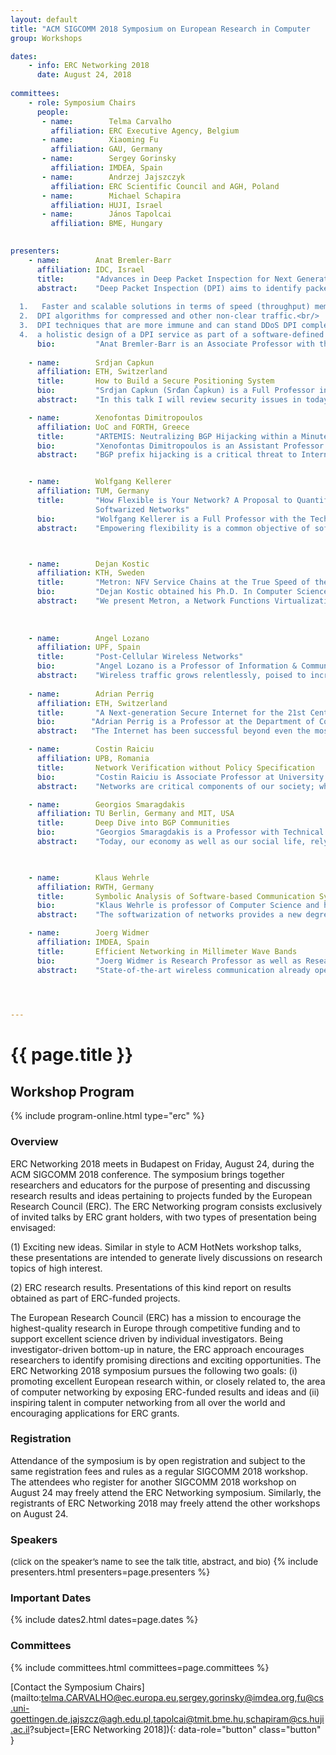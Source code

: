 ```yaml
---
layout: default
title: "ACM SIGCOMM 2018 Symposium on European Research in Computer        Networking (ERC Networking 2018)"
group: Workshops

dates:
    - info: ERC Networking 2018
      date: August 24, 2018
    
committees:
    - role: Symposium Chairs
      people:
       - name:        Telma Carvalho  
         affiliation: ERC Executive Agency, Belgium
       - name:        Xiaoming Fu 
         affiliation: GAU, Germany
       - name:        Sergey Gorinsky
         affiliation: IMDEA, Spain
       - name:        Andrzej Jajszczyk 
         affiliation: ERC Scientific Council and AGH, Poland
       - name:        Michael Schapira 
         affiliation: HUJI, Israel
       - name:        János Tapolcai
         affiliation: BME, Hungary
    

presenters:
    - name:        Anat Bremler-Barr 
      affiliation: IDC, Israel
      title:       "Advances in Deep Packet Inspection for Next Generation Network Devices"
      abstract:    "Deep Packet Inspection (DPI) aims to identify packets that contain a pattern from a large set of known patterns (e.g., codes of viruses etc.). In this talk I will present advanced DPI techniques that overcome and address the following issues related to DPI:<br/>
      
  1.   Faster and scalable solutions in terms of speed (throughput) memory requirements and power consumption.<br/>
  2.  DPI algorithms for compressed and other non-clear traffic.<br/> 
  3.  DPI techniques that are more immune and can stand DDoS DPI complexity attacks.<br/>
  4.  a holistic design of a DPI service as part of a software-defined framework for virtual network functions (VNF). The DPI service supports multi-tenant and presents a significant improvement both in scalability, security and functionality."
      bio:         "Anat Bremler-Barr is an Associate Professor with the School of Computer Science, Interdisciplinary Center, Herzliya, Israel. She received the Ph.D. degree (with distinction) in computer science from Tel Aviv University, Tel Aviv, Israel. In 2001, she co-founded and was the Chief Scientist of Riverhead Networks, Inc., which provided systems to protect from denial-of-service attacks. The company was acquired by Cisco Systems in 2004. She then joined the Interdisciplinary Center, Herzliya, in 2004. In 2011, she co-founded with Prof. David Hay the DEEPNESS lab (funded by an ERC starting grant,  [http://www.deepness-lab.org/](http://www.deepness-lab.org/)) that focuses on designing deep packet inspection for next-generation network devices. Her research interests are in computer networks and network security."
      
    - name:        Srdjan Capkun 
      affiliation: ETH, Switzerland
      title:       How to Build a Secure Positioning System
      bio:         "Srdjan Capkun (Srđan Čapkun) is a Full Professor in the Department of Computer Science, ETH Zurich and Director of the Zurich Information Security and Privacy Center (ZISC). He was born in Split, Croatia. He received his Dipl.Ing. Degree in Electrical Engineering / Computer Science from the University of Split in 1998, and his Ph.D. degree in Communication Systems from EPFL in 2004. Prior to joining ETH Zurich in 2006 he was a postdoctoral researcher in the Networked & Embedded Systems Laboratory (NESL), University of California Los Angeles and an Assistant Professor in the Informatics and Mathematical Modelling Department, Technical University of Denmark (DTU). His research interests are in system and network security. One of his main focus areas is wireless security. He is a co-founder of 3db Access, a company focusing on secure distance measuement and proximity-based access control, and of Sound-Proof a spin-off focusing on usable on-line authentication. In 2016 he received an ERC Consolidator Grant for a project on securing positioning in wireless networks."
      abstract:    "In this talk I will review security issues in today's navigation and close-range positioning systems. I will discuss why GNSS systems like GPS are hard to fully secure. I will then show how a different design of a positioning system can enable secure positioning, but also that this requires solving a set of relevant physical- and logical- layer challenges. Finally I will present a design and implementation of an IR UWB secure distance measurement (distance bounding) system that solves these challenges and enables secure distance measurement and secure positioning in IoT applications. Finally, I will review possible uses of positioning in security applications such as authentication and access control."

    - name:        Xenofontas Dimitropoulos 
      affiliation: UoC and FORTH, Greece
      title:       "ARTEMIS: Neutralizing BGP Hijacking within a Minute"
      bio:         "Xenofontas Dimitropoulos is an Assistant Professor at the University of Crete and Affiliated Researcher to the Foundation for Research and Technology Hellas (FORTH). He received a Ph.D. degree from the Georgia Institute of Technology. He presently leads the Internet Security, Privacy, and Intelligence Research (INSPIRE) Group. He has received grants from the European Research Council, the Marie Skłodowska-Curie Action, and the Fulbright Institute. His research focuses on Internet routing and Internet measurements and has won two best paper awards. He has served on the Program Committees of well-known conferences such as ACM SIGCOMM."
      abstract:    "BGP prefix hijacking is a critical threat to Internet organizations and users. Despite the availability of several defense approaches (ranging from RPKI to popular third-party services), none of them solves the problem adequately in practice. They suffer from: (i) lack of detection comprehensiveness, allowing sophisticated attackers to evade detection, (ii) limited accuracy, especially in the case of third-party detection, (iii) delayed verification and mitigation of incidents, reaching up to days, and (iv) lack of privacy and of flexibility in post-hijack counteractions, from the side of network operators. In this work, we propose ARTEMIS, a defense approach (a) based on accurate and fast detection operated by the AS itself, leveraging the pervasiveness of publicly available BGP monitoring services and their recent shift towards real-time streaming, thus (b) enabling flexible and fast mitigation of hijacking events. Compared to previous work, our approach combines characteristics desirable to network operators such as comprehensiveness, accuracy, speed, privacy, and flexibility. Finally, we show through real-world experiments that, with the ARTEMIS approach, prefix hijacking can be neutralized within a minute."


    - name:        Wolfgang Kellerer  
      affiliation: TUM, Germany
      title:       "How Flexible is Your Network? A Proposal to Quantify Flexibility in
                   Softwarized Networks"
      bio:         "Wolfgang Kellerer is a Full Professor with the Technical University of Munich (TUM), Germany, heading the Chair of Communication Networks at the Department of Electrical and Computer Engineering. Before, he was for over ten years with NTT DOCOMO's European Research Laboratories. His last position was head of the research department for wireless communication and mobile networking. His current research focuses on flexible networking based on SDN/NFV and wireless M2M networking towards 5G. He received his Dr.-Ing. degree (Ph.D.) and his Dipl.-Ing. degree (Master) from TUM, in 1995 and 2002, respectively. His research resulted in over 200 publications and 35 granted patents. In 2015, he has been awarded with a Consolidator Grant from the European Commission for his project FlexNets: \"Quantifying Flexibility in Communication Networks\". He is a member of ACM, VDE ITG and a Senior Member of IEEE."
      abstract:    "Empowering flexibility is a common objective of softwarized networks based on concepts such as Network Virtualization, Software Defined Networking and Network Function Virtualization. Up to now, flexibility is mainly used as a qualitative advantage for a certain design choice. Moreover, the meaning of flexibility in such qualitative argument is highly varying in the literature since a common understanding of flexibility is missing. In this talk, an approach towards defining flexibility and a proposal for a quantifying measure are presented. Based on this measure, different network designs can be analyzed and compared quantitatively. In our proposal, we refer to flexibility as the timely ability to support new requests that can be, e.g., changes in the requirements or new traffic distributions. Use case studies illustrate how an application of such measure could lead to a better understanding of flexibility. With our proposed flexibility measure, we would like to stimulate the discussion towards a more quantitative analysis of softwarized networks and beyond."



    - name:        Dejan Kostic
      affiliation: KTH, Sweden
      title:       "Metron: NFV Service Chains at the True Speed of the Underlying Hardware"
      bio:         "Dejan Kostic obtained his Ph.D. In Computer Science at the Duke University. He spent the last two years of his studies and a brief stay as a postdoctoral scholar at the University of California, San Diego. He received his Master of Science degree in Computer Science from the University of Texas at Dallas, and his Bachelor of Science degree in Computer Engineering and Information Technology from the University of Belgrade (ETF), Serbia. From 2006 until 2012 he worked as a tenure-track Assistant Professor at the School of Computer and Communications Sciences at EPFL (Ecole Polytechnique Federale de Lausanne), Switzerland. In 2010, he received a European Research Council (ERC) Starting Investigator Award. From 2012 until June 2014, he worked at the IMDEA Networks Institute (Madrid, Spain) as a Research Associate Professor with tenure. He is a Professor of Internetworking at KTH since April 2014. In 2017, he received a European Research Council (ERC) Consolidator Award."
      abstract:    "We present Metron, a Network Functions Virtualization (NFV) platform that achieves high resource utilization by jointly exploiting the underlying network and commodity servers¹ resources. This synergy allows Metron to: (i) offload part of the packet processing logic to the network, (ii) use smart tagging to setup and exploit the affinity of traffic classes, and (iii) use tag-based hardware dispatching to carry out the remaining packet processing at the speed of the servers¹ fastest cache(s), with zero intercore communication. Metron also introduces a novel resource allocation scheme that minimizes the resource allocation overhead for large-scale NFV deployments. With commodity hardware assistance, Metron deeply inspects traffic at 40 Gbps and realizes stateful network functions at the speed of a 100 GbE network card on a single server. Metron has 2.75-6.5x better efficiency than OpenBox, a state of the art NFV system, while ensuring key requirements such as elasticity, fine-grained load balancing, and flexible traffic steering."
       
 
      
    - name:        Angel Lozano 
      affiliation: UPF, Spain
      title:       "Post-Cellular Wireless Networks"
      bio:         "Angel Lozano is a Professor of Information & Communication Technologies at UPF (Universitat Pompeu Fabra). He received the Ph.D. in Electrical Engineering from Stanford University in 1999, worked for Bell Labs (Lucent Technologies, now Nokia) between 1999 and 2008, and served as Adj. Associate Professor of Electrical Engineering at Columbia University between 2005 and 2008. Prof. Lozano is a Fellow of the IEEE and a Highly Cited Author. He has held multiple editorial positions and is actively involved in committees and conference organization tasks for the IEEE. His papers have received several awards, including the 2009 Stephen O. Rice prize to the best paper published in the IEEE Transactions on Communications, the 2016 Fred W. Ellersick prize to the best paper published in the IEEE Communications Magazine, and the 2016 Communications Society & Information Theory Society joint paper award. He holds 15 patens and is also the recipient of an ERC Advanced Grant for the period 2016-2021."
      abstract:    "Wireless traffic grows relentlessly, poised to increase to truly staggering levels. There is a fledging awareness that this challenge can only be fended off by a process of network massification, with two views about it. In a first view, densification is the only strategy through which dramatic improvements can be attained hereafter; this leads to a vision where base stations become tiny and exceedingly abundant. A second view is built on the idea of dramatically scaling the number of colocated antennas per base station, from the current handful to possibly hundreds. Since neither form of massification can by itself resolve the challenge facing wireless systems, the two forms will have to end up coexisting. Reconciling these two forms of massification and enabling a truly phenomenal scaling calls for an entirely new architecture where cells and physical base stations become things of the past, replaced by dynamically defined virtual base stations. The signal processing needs to shift away from base stations, which become deconstructed, so as to gather at new places. In this talk, we discuss the implications of this leap in the evolution of wireless networks, and the research challenges that it poses."
      
    - name:        Adrian Perrig 
      affiliation: ETH, Switzerland 
      title:       "A Next-generation Secure Internet for the 21st Century"
      bio:        "Adrian Perrig is a Professor at the Department of Computer Science at ETH Zürich, Switzerland, where he leads the network security group. He is also a Distinguished Fellow at CyLab, and an Adjunct Professor of Electrical and Computer Engineering, and Engineering and Public Policy at Carnegie Mellon University. From 2002 to 2012, he was a Professor of Electrical and Computer Engineering, Engineering and Public Policy, and Computer Science (courtesy) at Carnegie Mellon University, becoming Full Professor in 2009. From 2007 to 2012, he served as the technical director for Carnegie Mellon's Cybersecurity Laboratory (CyLab). He earned his MS and PhD degrees in Computer Science from Carnegie Mellon University, and spent three years during his PhD at the University of California at Berkeley. He received his BSc degree in Computer Engineering from EPFL. Adrian's research revolves around building secure systems -- in particular his group is working on the SCION secure Internet architecture.<br/>He is a recipient of the NSF CAREER award in 2004, IBM faculty fellowships in 2004 and 2005, the Sloan research fellowship in 2006, the Security 7 award in the category of education by the Information Security Magazine in 2009, the Benjamin Richard Teare teaching award in 2011, the ACM SIGSAC Outstanding Innovation Award in 2013. He is an IEEE senior member and became an ACM Fellow in 2017."
      abstract:   "The Internet has been successful beyond even the most optimistic expectations. It permeates and intertwines with almost all aspects of our society and economy. The success of the Internet has created a dependency on communication as many of the processes underpinning the foundations of modern society would grind to a halt should communication become unavailable. However, much to our dismay, the current state of safety and availability of the Internet is far from commensurate given its importance.<br/>Although we cannot conclusively determine what the impact of a 1-day, or 1-week outage of Internet connectivity on our society would be, anecdotal evidence indicates that even short outages have a profound negative impact on society, businesses, and government. Unfortunately, the Internet has not been designed for high availability in the face of malicious actions by adversaries. Recent patches to improve Internet security and availability  have been constrained by the current Internet architecture, business models, and legal aspects. Moreover, there are fundamental design decisions of the current Internet that inherently complicate secure operation.<br/>Given the diverse nature of constituents in today's Internet, another important challenge is how to scale authentication of entities (e.g., AS  ownership for routing, name servers for DNS, or domains for TLS) to a global environment. Currently prevalent PKI models (monopoly and oligarchy) do not scale globally because mutually distrusting entities cannot agree on a single trust root, and because everyday users cannot evaluate the trustworthiness of each of the many root CAs in their browsers.<br/> To address these issues, we propose SCION, a next-generation Internet architecture that is secure, available, and offers privacy by design; that provides incentives for a transition to the new architecture; and that considers economic and policy issues at the design stage. We have implemented SCION and deployed it in the production networks of 2 ISPs."

    - name:        Costin Raiciu
      affiliation: UPB, Romania
      title:       Network Verification without Policy Specification
      bio:         "Costin Raiciu is Associate Professor at University Politehnica of Bucharest where he leads the Netsys group. Costin finished his PhD at UCL in 2011. His current research focus is on network verification. In his past work, Costin was one of the main people behind the development, implementation and standardization of Multipath TCP, a protocol that is now deployed by Apple and Samsung on their mobile devices. Recently, Costin worked on NDP, which is a radical redesign of the datacenter networking stack (Sigcomm 2017)."
      abstract:    "Networks are critical components of our society; when they fail, they cause massive disruption. Network verification analyzes snapshots of network data planes to decide if the network as a whole behaves according to some predefined policy. Despite massive advances in network verification recently, specifying the policy a network should obbey is far from easy, and this is one of the resons why network verificaiton has not been adopted widely. <br/>In this work we will discuss how one can verify certain forms of network correctness without requiring explicit policies. In both approaches, our aim is to find behaviours that are obviously wrong, and flag them to the user:<br/>1. Verifying P4 programs: we show how we can use exhaustive symbolic execution to find memory bugs, encapsulation and decapsulation bugs, implicit processing, parser problems in all the P4 programs that are available publicly, with modest runtimes.<br/>2. Equivalence: in many cases, two dataplane programs are meant to behave similarly. For instance, an abstract network configuration is specified by tenants in datacenters (e.g. in Openstack) and the cloud software translates this to a dataplane configuration that is deployed (e.g. via Openflow and iptables rules). We show how we can automatically check the equivalence of two network data planes, and how we have used this approach to find several bugs in Neutron, Openstack¹s networking driver."

    - name:        Georgios Smaragdakis
      affiliation: TU Berlin, Germany and MIT, USA
      title:       Deep Dive into BGP Communities
      bio:         "Georgios Smaragdakis is a Professor with Technical University (TU) Berlin, a research affiliate with the Massachusetts Institute of Technology (MIT) Computer Science and Artificial Intelligent Laboratory (CSAIL) and the MIT Internet Policy Research Initiative (IPRI), and a research collaborator with Akamai Technologies. From 2014-2017 he was a Marie Curie fellow at the MIT CSAIL. From 2008-2014 he acted as Senior Researcher at Deutsche Telekom Laboratories and the Technical University of Berlin. In 2008 he was a research intern at Telefonica Research. He earned the Ph.D. degree in Computer Science from Boston University in 2009 and the Diploma in Electronic and Computer Engineering from the Technical University of Crete. His research interests include the measurement, performance analysis, and optimization of content distribution systems on the Internet, as well as economic, peering, resilience, collaboration, and policy aspects of content delivery, and Internet, Web, and content delivery analytics. George's research was awarded a European Research Council Starting Grant Award (2015), a Marie Curie International Outgoing Fellowship (2013), and best paper awards at IEEE INFOCOM (2017), ACM IMC (2016 and 2011) and ACM CoNEXT (2015)."
      abstract:    "Today, our economy as well as our social life, rely on the smooth and uninterrupted operation of the Internet. To cope with the increasing complexity of inter-networking, network operators rely on advanced traffic engineering techniques, such as BGP communities, i.e., meta-information regarding prefix announcements. In this talk, I show that, indeed, the use of BGP communities is on the rise, but more importantly, it provides an excellent, yet unexplored, source of information to assess the state and health of the Internet. In particular, I show how we utilized BGP communities as a crowd-sourcing mechanism to: (i) detect outages at critical peering infrastructures and pinpoint the epicenter of the outage at the level of a building, (ii) detect mitigation of distributed denial of service, and (iii) infer network policies and assess the level of collaboration among networks. I conclude my talk by presenting shortcomings of the use of BGP communities and suggest ways to overcome them via better coordination of all the involved stakeholders."


      
    - name:        Klaus Wehrle
      affiliation: RWTH, Germany
      title:       Symbolic Analysis of Software-based Communication Systems
      bio:         "Klaus Wehrle is professor of Computer Science and head of the Chair of Communication and Distributed Systems at RWTH Aachen University, Germany. He received his Diploma and PhD degrees from University of Karlsruhe (now KIT). From 2002 till 2003, Klaus was postdoctoral researcher at the International Computer Science Institute at University of California at Berkeley. In 2004 he was awarded a DFG Emmy Noether (starting) grant and established a junior research group on Protocol Engineering and Distributed Systems at University of Tübingen. In 2006, he joined RWTH Aachen University as associate professor, since 2010 as full professor. His research activities are focused on (but not limited to) engineering of networking protocols, (formal) methods for protocol engineering and network analysis, network simulation, reliable communication software as well as all operating system issues of networking."
      abstract:    "The softwarization of networks provides a new degree of flexibility in network operation. But its software components can result in unexpected runtime performance and erratic network behavior. This challenges the deployment of flexible software functions, so-called Network Functions (NF), in performance critical (core) networks.<br/>To address this challenge, we propose Symbolic Execution as a rigorous and effective methodology enabling a qualitative and quantitative analysis of Network Functions, before deployment.<br/>The talk shows how symbolic analysis methods can be applied in various aspects of networked systems, how the computational challenges can be tackled and that very insidious bugs can be discovered in widely used software."

    - name:        Joerg Widmer 
      affiliation: IMDEA, Spain 
      title:       Efficient Networking in Millimeter Wave Bands
      bio:         "Joerg Widmer is Research Professor as well as Research Director of IMDEA Networks in Madrid, Spain. His research focuses on wireless networks, ranging from extremely high frequency millimeter-wave communication and MAC layer design to mobile network architectures. From 2005 to 2010, he was manager of the Ubiquitous Networking Research Group at DOCOMO Euro-Labs in Munich, Germany, leading several projects in the area of mobile and cellular networks. Before, he worked as post-doctoral researcher at EPFL, Switzerland on ultra-wide band communication and network coding. He was a visiting researcher at the International Computer Science Institute in Berkeley, USA, University College London, UK, and TU Darmstadt, Germany. Joerg Widmer authored more than 150 conference and journal papers and three IETF RFCs, and holds 13 patents. He serves or served on the editorial board of IEEE Transactions on Mobile Computing, IEEE Transactions on Communications, Elsevier Computer Networks and the program committees of several major conferences. He was awarded an ERC consolidator grant, the Friedrich Wilhelm Bessel Research Award of the Alexander von Humboldt Foundation, Mercator Fellowship of the German Research Foundation, a Spanish Ramon y Cajal grant, as well as seven best paper awards. He is senior member of IEEE and ACM."
      abstract:    "State-of-the-art wireless communication already operates close to Shannon capacity and one of the most promising options to further increase data rates is to increase the communication bandwidth. Very high bandwidth channels are only available in the extremely high frequency part of the radio spectrum, the millimeter wave band (mm-wave). Upcoming communication technologies, such as IEEE 802.11ad, are already starting to exploit this part of the radio spectrum to achieve data rates of several GBit/s. However, communication at such high frequencies also suffers from high attenuation and signal absorption, often restricting communication to line-of-sight (LOS) scenarios and requiring the use of highly directional antennas. This in turn requires a radical rethinking of wireless network design. On the one hand side, such channels experience little interference, allowing for a high degree of spatial reuse and potentially simpler MAC and interference management mechanisms. On the other hand, such an environment is extremely dynamic and channels may appear and disappear over very short time intervals, in particular for mobile devices. It is essential to take these characteristics into account to turn a collection of such very high speed but brittle links into an efficient, low latency, and reliable network. This talk will highlight some of the challenges of and possible approaches for mm-wave networking."

      


---
```


# {{ page.title }}

## Workshop Program

{% include program-online.html type="erc" %}

### Overview
ERC Networking 2018 meets in Budapest on Friday, August 24, during the ACM
SIGCOMM 2018 conference. The symposium brings together researchers and
educators for the purpose of presenting and discussing research results and
ideas pertaining to projects funded by the European Research Council (ERC).
The ERC Networking program consists exclusively of invited talks by ERC
grant holders, with two types of presentation being envisaged:

(1) Exciting new ideas. Similar in style to ACM HotNets workshop talks,
these presentations are intended to generate lively discussions on research
topics of high interest. 

(2) ERC research results. Presentations of this kind report on results
obtained as part of ERC-funded projects.

The European Research Council (ERC) has a mission to encourage the
highest-quality research in Europe through competitive funding and to
support excellent science driven by individual investigators. Being
investigator-driven bottom-up in nature, the ERC approach encourages
researchers to identify promising directions and exciting opportunities. The
ERC Networking 2018 symposium pursues the following two goals: (i) promoting
excellent European research within, or closely related to, the area of
computer networking by exposing ERC-funded results and ideas and (ii)
inspiring talent in computer networking from all over the world and
encouraging applications for ERC grants.

### Registration
Attendance of the symposium is by open registration and subject to the same
registration fees and rules as a regular SIGCOMM 2018 workshop. The
attendees who register for another SIGCOMM 2018 workshop on August 24 may
freely attend the ERC Networking symposium. Similarly, the registrants of
ERC Networking 2018 may freely attend the other workshops on August 24.

### Speakers
<span style="font-size:10pt">(click on the speaker’s name to see the talk title, abstract, and bio)</span>
{% include presenters.html presenters=page.presenters %}

### Important Dates

{% include dates2.html dates=page.dates %}


### Committees

{% include committees.html committees=page.committees %}

[Contact the Symposium Chairs](mailto:telma.CARVALHO@ec.europa.eu,sergey.gorinsky@imdea.org,fu@cs.uni-goettingen.de,jajszcz@agh.edu.pl,tapolcai@tmit.bme.hu,schapiram@cs.huji.ac.il?subject=[ERC Networking 2018]){: data-role="button" class="button" }